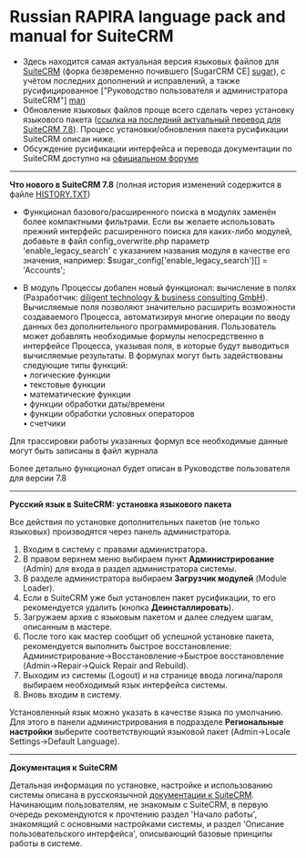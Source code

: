 Russian RAPIRA language pack and manual for SuiteCRM
=========================================

+ Здесь находится самая актуальная версия языковых файлов для [SuiteCRM][suitecrm] (форка безвременно почившего [SugarCRM CE] [sugar]), с учётом последних дополнений и исправлений, а также русифицированное ["Руководство пользователя и администратора SuiteCRM"] [man]
+ Обновление языковых файлов проще всего сделать через установку языкового пакета ([ссылка на последний актуальный перевод для SuiteCRM 7.8][langpack]). Процесс установки/обновления пакета русификации SuiteCRM описан ниже.
+ Обсуждение русификации интерфейса и перевода документации по SuiteCRM доступно на [официальном форуме][forum]

------------------------------------------------

<b>Что нового в SuiteCRM 7.8</b>    (полная история изменений содержится в файле [HISTORY.TXT][history])

+ Функционал базового/расширенного поиска в модулях заменён более компактными фильтрами. Если вы желаете использовать прежний интерфейс расширенного поиска для каких-либо модулей, добавьте в файл  config_overwrite.php параметр 'enable_legacy_search' с указанием названия модуля в качестве его значения, например: $sugar_config['enable_legacy_search'][] = 'Accounts';

+ В модуль Процессы добален новый функционал: вычисление в полях (Разработчик: [diligent technology & business consulting GmbH](www.dtbc.eu/en)). Вычисляемые поля позволяют значительно расширить возможности создаваемого Процесса, автоматизируя многие операции по вводу данных без дополнительного программирования. Пользователь может добавлять необходимые формулы непосредственно в интерфейсе Процесса, указывая поля, в которые будут выводиться вычисляемые результаты. В формулах могут быть задействованы следующие типы функций:  
•	логические функции  
•	текстовые функции  
•	математические функции  
•	функции обработки даты/времени  
•	функции обработки условных операторов  
•	счетчики  

Для трассировки работы указанных формул все необходимые данные могут быть записаны в файл журнала

Более детально функционал будет описан в Руководстве пользователя для версии 7.8

------------------------------------------------

<b>Русский язык в SuiteCRM: установка языкового пакета</b>

Все действия по установке дополнительных пакетов (не только языковых) производятся через панель администратора.

1. Входим в систему с правами администратора.
2. В правом верхнем меню выбираем пункт <b>Администрирование</b> (Admin) для входа в раздел администратора системы.
3. В разделе администратора выбираем <b>Загрузчик модулей</b> (Module Loader).
4. Если в SuiteCRM уже был установлен пакет русификации, то его рекомендуется удалить (кнопка  <b>Деинсталлировать</b>).
5. Загружаем архив с языковым пакетом и далее следуем шагам, описанным в мастере.
6. После того как мастер сообщит об успешной установке пакета, рекомендуется выполнить быстрое восстановление: Администрирование->Восстановление->Быстрое восстановление (Admin->Repair->Quick Repair and Rebuild).
7. Выходим из системы (Logout) и на странице ввода логина/пароля выбираем необходимый язык интерфейса системы.
8. Вновь входим в систему.

Установленный язык можно указать в качестве языка по умолчанию. Для этого в панели администрирования в подразделе <b>Региональные настройки</b> выберите соответствующий языковой пакет (Admin->Locale Settings->Default Language).

------------------------------------------------

<b>Документация к SuiteCRM</b>

Детальная информация по установке, настройке и использованию системы описана в русскоязычной [документации к SuiteCRM][man].
Начинающим пользователям, не знакомым с SuiteCRM, в первую очередь рекомендуются к прочтению раздел 'Начало работы', знакомящий с основными настройками системы, и раздел 'Описание пользовательского интерфейса', описывающий базовые принципы работы в системе. 

[langpack]: https://github.com/likhobory/SuiteCRM7RU/blob/ver.7.8/rapira-suite_pack_russian-7.8.zip?raw=true
[suitecrm]: https://github.com/salesagility/SuiteCRM
[man]: https://github.com/likhobory/SuiteCRM7RU/blob/ver.7.8/DOCS/Russian_Rapira_Application_Guide_for_SuiteCRM.pdf?raw=true
[forum]: https://suitecrm.com/forum/international-language-support/59
[sugar]: https://ru.wikipedia.org/wiki/SugarCRM
[history]: https://github.com/likhobory/SuiteCRM7RU/blob/master/HISTORY.TXT

